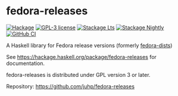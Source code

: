 # fedora-releases

[![Hackage](https://img.shields.io/hackage/v/fedora-releases.svg)](https://hackage.haskell.org/package/fedora-releases)
[![GPL-3 license](https://img.shields.io/badge/license-GPL--3-blue.svg)](LICENSE)
[![Stackage Lts](http://stackage.org/package/fedora-releases/badge/lts)](http://stackage.org/lts/package/fedora-releases)
[![Stackage Nightly](http://stackage.org/package/fedora-releases/badge/nightly)](http://stackage.org/nightly/package/fedora-releases)
[![GitHub CI](https://github.com/juhp/fedora-releases/workflows/build/badge.svg)](https://github.com/juhp/fedora-releases/actions)

A Haskell library for Fedora release versions
(formerly [fedora-dists](https://hackage.haskell.org/package/fedora-dists))

See <https://hackage.haskell.org/package/fedora-releases> for documentation.

fedora-releases is distributed under GPL version 3 or later.

Repository: <https://github.com/juhp/fedora-releases>
